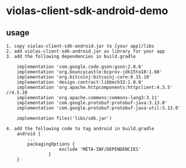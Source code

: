 # violas-client-sdk-android-demo

## usage
    1. copy violas-client-sdk-android.jar to [your app]/libs
    2. add violas-client-sdk-android.jar as library for your app
    3. add the following dependencies in build.gradle

        implementation 'com.google.code.gson:gson:2.8.6'
        implementation 'org.bouncycastle:bcprov-jdk15to18:1.68'
        implementation 'org.bitcoinj:bitcoinj-core:0.15.10'
        implementation 'design.contract:libbech32:1.0.0'
        implementation 'org.apache.httpcomponents:httpclient:4.3.5'    //4.5.10
        implementation 'org.apache.commons:commons-lang3:3.11'
        implementation 'com.google.protobuf:protobuf-java:3.13.0'
        implementation 'com.google.protobuf:protobuf-java-util:3.13.0'

        implementation files('libs/sdk.jar')

    4. add the following code to tag android in build.gradle
        android {
            ...
            packagingOptions {
                        exclude 'META-INF/DEPENDENCIES'
                    }
        }
